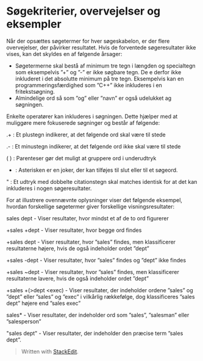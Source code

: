 # Søgekriterier, overvejelser og eksempler

Når der opsættes søgetermer for hver søgeskabelon, er der flere overvejelser, der påvirker resultatet. Hvis de forventede søgeresultater ikke vises, kan det skyldes en af følgende årsager:

-   Søgetermerne skal bestå af minimum tre tegn i længden og specialtegn som eksempelvis ”+” og ”-” er ikke søgbare tegn. De e derfor ikke inkluderet i det absolutte minimum på tre tegn. Eksempelvis kan en programmeringsfærdighed som ”C++” ikke inkluderes i en fritekstsøgning.
-   Almindelige ord så som ”og” eller ”navn” er også udelukket ag søgningen.

Enkelte operatører kan inkluderes i søgningen. Dette hjælper med at muliggøre mere fokuserede søgninger og består af følgende:

.+ : Et plustegn indikerer, at det følgende ord skal være til stede

.- : Et minustegn indikerer, at det følgende ord ikke skal være til stede

( ) : Parenteser gør det muligt at gruppere ord i underudtryk

* : Asterisken er en joker, der kan tilføjes til slut eller til et søgeord.

" : Et udtryk med dobbelte citationstegn skal matches identisk for at det kan inkluderes i nogen søgeresultater.

For at illustrere ovennævnte oplysninger viser det følgende eksempel, hvordan forskellige søgetermer giver forskellige visningsresultater:

sales dept - Viser resultater, hvor mindst et af de to ord figurerer

+sales +dept - Viser resultater, hvor begge ord findes

+sales dept - Viser resultater, hvor ”sales” findes, men klassificerer resultaterne højere, hvis de også indeholder ordet ”dept”

+sales -dept - Viser resultater, hvor ”sales” findes og ”dept” ikke findes

+sales ~dept - Viser resultater, hvor ”sales” findes, men klassificerer resultaterne lavere, hvis de også indeholder ordet ”dept”

+sales +(>dept <exec) - Viser resultater, der indeholder ordene ”sales” og ”dept” eller ”sales” og ”exec” i vilkårlig rækkefølge, dog klassificeres ”sales dept” højere end ”sales exec”

sales* - Viser resultater, der indeholder ord som ”sales”, ”salesman” eller ”salesperson”

"sales dept" - Viser resultater, der indeholder den præcise term ”sales dept”.


> Written with [StackEdit](https://stackedit.io/).
<!--stackedit_data:
eyJoaXN0b3J5IjpbLTE1MTg1Njk2NzBdfQ==
-->